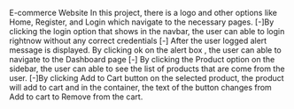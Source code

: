 E-commerce Website
In this project, there is a logo and other options like Home, Register, and Login which navigate to the necessary pages.
   [-]By clicking the login option that shows in the navbar,
the user can able to login rightnow without any correct credentials
   [-] After the user logged alert message is displayed. By clicking ok on the alert box , the user can able to navigate to the Dashboard page
    [-] By clicking the Product option on the sidebar, the user can able to see the list of products that are come from the user.
    [-]By clicking Add to Cart button on the selected product, the product will add to cart and in the container, the text of the button changes from Add to cart to Remove from the cart.
    